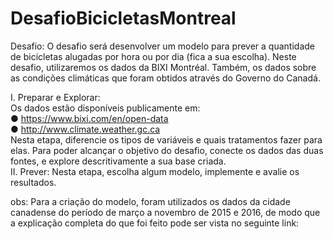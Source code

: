 # DesafioBicicletasMontreal

Desafio:  O desafio será desenvolver um modelo para prever a quantidade de bicicletas alugadas por hora ou por dia (fica a sua escolha).  Neste desafio, utilizaremos os dados da BIXI Montréal. Também, os dados sobre as condições climáticas que foram obtidos através do Governo do Canadá.<br />

I.	Preparar e Explorar:<br />
Os dados estão disponíveis publicamente em:<br />
●	https://www.bixi.com/en/open-data<br />
●	http://www.climate.weather.gc.ca<br />
Nesta etapa, diferencie os tipos de variáveis e quais tratamentos fazer para elas. Para poder alcançar o objetivo do desafio, conecte os dados das duas fontes, e explore descritivamente a sua base criada.<br />
II.	Prever:  Nesta etapa, escolha algum modelo, implemente e avalie os resultados. <br />

obs: Para a criação do modelo, foram utilizados os dados da cidade canadense do período de março a novembro de 2015 e 2016, de modo que a explicação completa do que foi feito pode ser vista no seguinte link:
